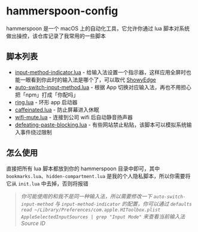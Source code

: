 # hammerspoon-config

hammerspoon 是一个 macOS 上的自动化工具，它允许你通过 lua 脚本对系统做出操控，该仓库记录了我常用的一些脚本

## 脚本列表

- [input-method-indicator.lua](./scripts/input-method-indicator.lua) - 给输入法设置一个指示器，这样应用全屏时也能一眼看到你此时的输入法是哪个了，可以取代 [ShowyEdge](https://github.com/pqrs-org/ShowyEdge/)
- [auto-switch-input-method.lua](./scripts/auto-switch-input-method.lua) - 根据 App 切换对应输入法，再也不用担心把「npm」打成「你配吗」
- [ring.lua](./scripts/ring.lua) - 环形 app 启动器
- [caffeinated.lua](./scripts/caffeinated.lua) - 防止屏幕进入休眠
- [wifi-mute.lua](./scripts/wifi-mute.lua) - 连接到公司 wifi 后自动静音扬声器
- [defeating-paste-blocking.lua](./scripts/defeating-paste-blocking.lua) - 有些网站禁止粘贴，该脚本可以模拟系统输入事件绕过限制

## 怎么使用

直接把所有 lua 脚本都放到你的 hammerspoon 目录中即可，其中 `bookmarks.lua`、`hidden-compartment.lua` 是我的个人隐私脚本，所以你需要将它从 `init.lua` 中去掉，否则将报错

> _你可能使用的和我不是同一种输入法，所以需要修改一下 `auto-switch-input-method` 与 `input-method-indicator` 的配置，你可以通过 `defaults read ~/Library/Preferences/com.apple.HIToolbox.plist AppleSelectedInputSources | grep "Input Mode"` 来查看当前输入法 Source ID_